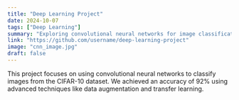 ```yaml
---
title: "Deep Learning Project"
date: 2024-10-07
tags: ["Deep Learning"]
summary: "Exploring convolutional neural networks for image classification."
link: "https://github.com/username/deep-learning-project"
image: "cnn_image.jpg"
draft: false
---
```


This project focuses on using convolutional neural networks to classify images from the CIFAR-10 dataset. We achieved an accuracy of 92% using advanced techniques like data augmentation and transfer learning.
